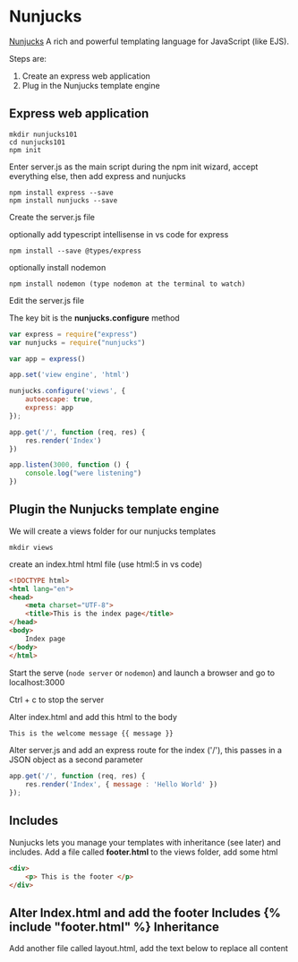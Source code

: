 
Nunjucks
========
[Nunjucks](https://mozilla.github.io/nunjucks/)
A rich and powerful templating language for JavaScript (like EJS).

Steps are:
1. Create an express web application
2. Plug in the Nunjucks template engine

Express web application
-----------------------
```
mkdir nunjucks101
cd nunjucks101
npm init
```
Enter server.js as the main script during the npm init wizard, accept everything else, then add express and nunjucks
```
npm install express --save
npm install nunjucks --save
```
Create the server.js file

optionally add typescript intellisense in vs code for express
```
npm install --save @types/express
```
optionally install nodemon 
```
npm install nodemon (type nodemon at the terminal to watch)
```
Edit the server.js file

The key bit is the **nunjucks.configure** method

```javascript
var express = require("express")
var nunjucks = require("nunjucks")

var app = express()

app.set('view engine', 'html')

nunjucks.configure('views', {
    autoescape: true,
    express: app
});

app.get('/', function (req, res) {  
    res.render('Index')
})

app.listen(3000, function () {
    console.log("were listening")
})
```
Plugin the Nunjucks template engine
-----------------------------------
We will create a views folder for our nunjucks templates
```
mkdir views
```
create an index.html html file (use html:5 in vs code)
```html
<!DOCTYPE html>
<html lang="en">
<head>
    <meta charset="UTF-8">
    <title>This is the index page</title>
</head>
<body>
    Index page
</body>
</html>
```
Start the serve (```node server``` or ```nodemon```) and launch a browser and go to localhost:3000

Ctrl + c to stop the server

Alter index.html and add this html to the body
```html
This is the welcome message {{ message }}
```
Alter server.js and add an express route for the index ('/'), this passes in a JSON object as a second parameter
```javascript
app.get('/', function (req, res) {  
    res.render('Index', { message : 'Hello World' })
});
```
Includes
--------
Nunjucks lets you manage your templates with inheritance (see later) and includes.
Add a file called **footer.html** to the views folder, add some html
```html
<div>
    <p> This is the footer </p>
</div>
```
Alter Index.html and add the footer Includes
{% include "footer.html" %}
Inheritance
-----------
Add another file called layout.html, add the text below to replace all content
<!DOCTYPE html>
<html lang="en">
<head>
    <meta charset="UTF-8">
    <title>Document</title>
    <style type="text/css">
    body {
        margin: 0px;
    }
    .heading, .footer {
        background-color: #000;
        color: #fff;

    }
    .left{
        background-color: #ccc;
        width: 30%;
        float:left;
    }
    .right{
        background-color: cadetblue;
        width: 70%;
        float:left;
    }
    </style>
</head>
<body>
    <div class="heading">Heading</div>
    <div class="left">Left</div>
    <div class="right">Right</div>
    <div class="footer">
        {% include "footer.html" %}
    </div>
</body>
</html>
Alter Index.html to the text below
{% extends "layout.html" %}
Save and restart the server (rs if using nodemon)
Add block sections
------------
Alter layout.html as below
    <div class="heading">
        {% block heading %}
        {% endblock %}
    </div>
    <div class="left">
        {% block left %}
        {% endblock %}
    </div>
    <div class="right">
        {% block right %}
        {% endblock %}
    </div>
And alter index.html as below
{% block heading %}
    This is the heading
{% endblock %}

{% block left %}
    This is the left block
{% endblock %}

{% block right %}
    TH
    his is the right block
{% endblock %}
Restart the server
Filters (for-each)
------------------
Add a node module for mock data
cd node_modules
mkdir dataservice
cd dataservice
npm init (accept defaults)
add index.js
Add this code
exports.getNews = function(){
    return // copy and paste the JSON from the MOCK_NEWS.json file in assets
}
CD ../..
Add a route for the news to server.js (notice the news array is the value of the news object)
app.get('/news', function (req, res) {
    var news = dataservice.getNews();
    res.render('news', { news: news} );
})
Add a news.html file
TIP see this post for debugging https://code.visualstudio.com/docs/runtimes/nodejs
Click the debug icon and then the gear (cog) and select node as language (dont forget to stop nodemon)
Add a html file for the news in views
<h1>Posts</h1>
<ul>
{% for item in news %}
  <li>{{ item.title }}</li>
{% else %}
  <li>This would display if the 'item' collection were empty</li>
{% endfor %}
</ul>